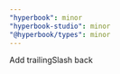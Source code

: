 ```yaml
---
"hyperbook": minor
"hyperbook-studio": minor
"@hyperbook/types": minor
---
```


Add trailingSlash back
